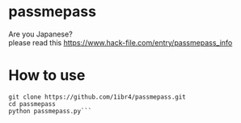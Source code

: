 # passmepass
Are you Japanese?  
please read this https://www.hack-file.com/entry/passmepass_info

# How to use  

```
git clone https://github.com/1ibr4/passmepass.git  
cd passmepass  
python passmepass.py```
